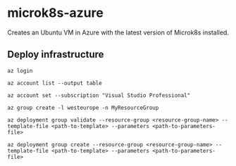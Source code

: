 # microk8s-azure

Creates an Ubuntu VM in Azure with the latest version of Microk8s installed.

## Deploy infrastructure

```cli
az login

az account list --output table

az account set --subscription "Visual Studio Professional"

az group create -l westeurope -n MyResourceGroup

az deployment group validate --resource-group <resource-group-name> --template-file <path-to-template> --parameters <path-to-parameters-file>

az deployment group create --resource-group <resource-group-name> --template-file <path-to-template> --parameters <path-to-parameters-file>
```
